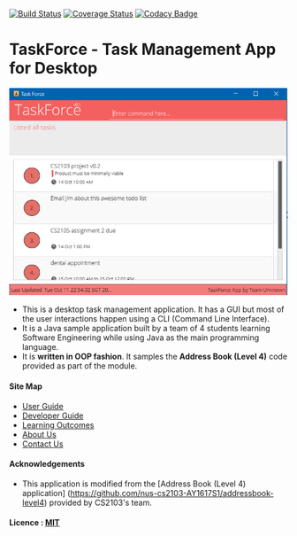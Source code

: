 [![Build Status](https://travis-ci.org/CS2103AUG2016-F10-C2/main.svg?branch=master)](https://travis-ci.org/CS2103AUG2016-F10-C2/main)
[![Coverage Status](https://coveralls.io/repos/github/CS2103AUG2016-F10-C2/main/badge.svg?branch=master)](https://coveralls.io/github/CS2103AUG2016-F10-C2/main?branch=master)
[![Codacy Badge](https://api.codacy.com/project/badge/Grade/27c9aca5f1cf4850b42dfa423afe7eff)](https://www.codacy.com/app/TeamUnknown/TaskForce?utm_source=github.com&amp;utm_medium=referral&amp;utm_content=CS2103AUG2016-F10-C2/main&amp;utm_campaign=Badge_Grade)

# TaskForce - Task Management App for Desktop

<img src="docs/images/taskforce_gui_3.PNG" width="600"><br>

* This is a desktop task management application. It has a GUI but most of the user interactions happen using
  a CLI (Command Line Interface).
* It is a Java sample application built by a team of 4 students learning Software Engineering while using Java as
  the main programming language.
* It is **written in OOP fashion**. It samples the **Address Book (Level 4)** code provided as part of the module.



#### Site Map
* [User Guide](docs/UserGuide.md)
* [Developer Guide](docs/DeveloperGuide.md)
* [Learning Outcomes](docs/LearningOutcomes.md)
* [About Us](docs/AboutUs.md)
* [Contact Us](docs/ContactUs.md)


#### Acknowledgements

* This application is modified from the [Address Book (Level 4) application]
  (https://github.com/nus-cs2103-AY1617S1/addressbook-level4) provided by CS2103's team.


#### Licence : [MIT](LICENSE)
